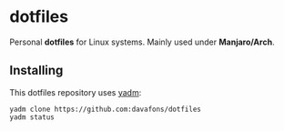 # dotfiles
Personal __dotfiles__ for Linux systems. Mainly used under __Manjaro/Arch__.

## Installing

This dotfiles repository uses [yadm](https://yadm.io/):

```
yadm clone https://github.com:davafons/dotfiles
yadm status
```
